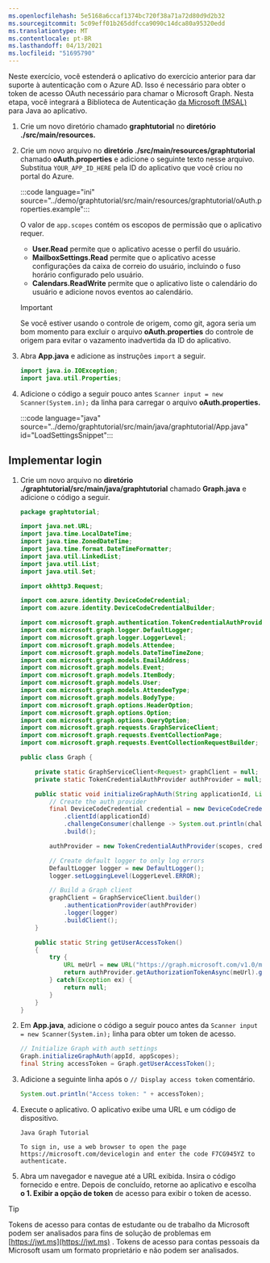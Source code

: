 ```yaml
---
ms.openlocfilehash: 5e5168a6ccaf1374bc720f38a71a72d80d9d2b32
ms.sourcegitcommit: 5c09eff01b265ddfcca9090c14dca80a95320edd
ms.translationtype: MT
ms.contentlocale: pt-BR
ms.lasthandoff: 04/13/2021
ms.locfileid: "51695790"
---
```

<!-- markdownlint-disable MD002 MD041 -->

Neste exercício, você estenderá o aplicativo do exercício anterior para dar suporte à autenticação com o Azure AD. Isso é necessário para obter o token de acesso OAuth necessário para chamar o Microsoft Graph. Nesta etapa, você integrará a Biblioteca de Autenticação [da Microsoft (MSAL)](https://github.com/AzureAD/microsoft-authentication-library-for-java) para Java ao aplicativo.

1. Crie um novo diretório chamado **graphtutorial** no **diretório ./src/main/resources.**

1. Crie um novo arquivo no **diretório ./src/main/resources/graphtutorial** chamado **oAuth.properties** e adicione o seguinte texto nesse arquivo. Substitua `YOUR_APP_ID_HERE` pela ID do aplicativo que você criou no portal do Azure.

    :::code language="ini" source="../demo/graphtutorial/src/main/resources/graphtutorial/oAuth.properties.example":::

    O valor de `app.scopes` contém os escopos de permissão que o aplicativo requer.

    - **User.Read** permite que o aplicativo acesse o perfil do usuário.
    - **MailboxSettings.Read** permite que o aplicativo acesse configurações da caixa de correio do usuário, incluindo o fuso horário configurado pelo usuário.
    - **Calendars.ReadWrite** permite que o aplicativo liste o calendário do usuário e adicione novos eventos ao calendário.

    > [!IMPORTANT]
    > Se você estiver usando o controle de origem, como git, agora seria um bom momento para excluir o arquivo **oAuth.properties** do controle de origem para evitar o vazamento inadvertida da ID do aplicativo.

1. Abra **App.java** e adicione as instruções `import` a seguir.

    ```java
    import java.io.IOException;
    import java.util.Properties;
    ```

1. Adicione o código a seguir pouco antes `Scanner input = new Scanner(System.in);` da linha para carregar o arquivo **oAuth.properties.**

    :::code language="java" source="../demo/graphtutorial/src/main/java/graphtutorial/App.java" id="LoadSettingsSnippet":::

## <a name="implement-sign-in"></a>Implementar login

1. Crie um novo arquivo no **diretório ./graphtutorial/src/main/java/graphtutorial** chamado **Graph.java** e adicione o código a seguir.

    ```java
    package graphtutorial;

    import java.net.URL;
    import java.time.LocalDateTime;
    import java.time.ZonedDateTime;
    import java.time.format.DateTimeFormatter;
    import java.util.LinkedList;
    import java.util.List;
    import java.util.Set;

    import okhttp3.Request;

    import com.azure.identity.DeviceCodeCredential;
    import com.azure.identity.DeviceCodeCredentialBuilder;

    import com.microsoft.graph.authentication.TokenCredentialAuthProvider;
    import com.microsoft.graph.logger.DefaultLogger;
    import com.microsoft.graph.logger.LoggerLevel;
    import com.microsoft.graph.models.Attendee;
    import com.microsoft.graph.models.DateTimeTimeZone;
    import com.microsoft.graph.models.EmailAddress;
    import com.microsoft.graph.models.Event;
    import com.microsoft.graph.models.ItemBody;
    import com.microsoft.graph.models.User;
    import com.microsoft.graph.models.AttendeeType;
    import com.microsoft.graph.models.BodyType;
    import com.microsoft.graph.options.HeaderOption;
    import com.microsoft.graph.options.Option;
    import com.microsoft.graph.options.QueryOption;
    import com.microsoft.graph.requests.GraphServiceClient;
    import com.microsoft.graph.requests.EventCollectionPage;
    import com.microsoft.graph.requests.EventCollectionRequestBuilder;

    public class Graph {

        private static GraphServiceClient<Request> graphClient = null;
        private static TokenCredentialAuthProvider authProvider = null;

        public static void initializeGraphAuth(String applicationId, List<String> scopes) {
            // Create the auth provider
            final DeviceCodeCredential credential = new DeviceCodeCredentialBuilder()
                .clientId(applicationId)
                .challengeConsumer(challenge -> System.out.println(challenge.getMessage()))
                .build();

            authProvider = new TokenCredentialAuthProvider(scopes, credential);

            // Create default logger to only log errors
            DefaultLogger logger = new DefaultLogger();
            logger.setLoggingLevel(LoggerLevel.ERROR);

            // Build a Graph client
            graphClient = GraphServiceClient.builder()
                .authenticationProvider(authProvider)
                .logger(logger)
                .buildClient();
        }

        public static String getUserAccessToken()
        {
            try {
                URL meUrl = new URL("https://graph.microsoft.com/v1.0/me");
                return authProvider.getAuthorizationTokenAsync(meUrl).get();
            } catch(Exception ex) {
                return null;
            }
        }
    }
    ```

1. Em **App.java**, adicione o código a seguir pouco antes da `Scanner input = new Scanner(System.in);` linha para obter um token de acesso.

    ```java
    // Initialize Graph with auth settings
    Graph.initializeGraphAuth(appId, appScopes);
    final String accessToken = Graph.getUserAccessToken();
    ```

1. Adicione a seguinte linha após o `// Display access token` comentário.

    ```java
    System.out.println("Access token: " + accessToken);
    ```

1. Execute o aplicativo. O aplicativo exibe uma URL e um código de dispositivo.

    ```Shell
    Java Graph Tutorial

    To sign in, use a web browser to open the page https://microsoft.com/devicelogin and enter the code F7CG945YZ to authenticate.
    ```

1. Abra um navegador e navegue até a URL exibida. Insira o código fornecido e entre. Depois de concluído, retorne ao aplicativo e escolha **o 1. Exibir a opção de token** de acesso para exibir o token de acesso.

> [!TIP]
> Tokens de acesso para contas de estudante ou de trabalho da Microsoft podem ser analisados para fins de solução de problemas em [https://jwt.ms](https://jwt.ms) . Tokens de acesso para contas pessoais da Microsoft usam um formato proprietário e não podem ser analisados.
